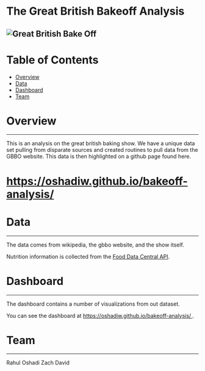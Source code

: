 # The Great British Bakeoff Analysis

![Great British Bake Off](https://rts.org.uk/sites/default/files/the_great_british_off-none_a2_0.jpg)
---
# Table of Contents
* [Overview](#overview)
* [Data](#datasets)
* [Dashboard](#dashboard)
* [Team](#team)


# Overview
--- 
This is an analysis on the great british baking show. We have a unique data set pulling from disparate sources and created routines to pull data from the GBBO website. This data is then highlighted on a github page found here.

# https://oshadiw.github.io/bakeoff-analysis/

# Data
---
The data comes from wikipedia, the gbbo website, and the show itself.

Nutrition information is collected from the [Food Data Central API](https://fdc.nal.usda.gov/index.html).

# Dashboard
---
The dashboard contains a number of visualizations from out dataset. 

You can see the dashboard at [https://oshadiw.github.io/bakeoff-analysis/
](https://oshadiw.github.io/bakeoff-analysis/).


# Team
---
Rahul
Oshadi
Zach
David

